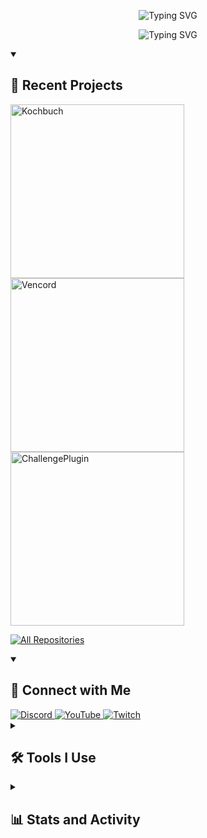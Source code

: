 <p align="center">
    <img src="https://readme-typing-svg.demolab.com?font=Fira+Code&size=16&duration=1&pause=1000&color=00C853&center=true&height=16&vCenter=true&width=435&lines=Leon+Marcel+Rabe+%7C+Leon_lp9" alt="Typing SVG">
</p>

<p align="center">
    <img src="https://readme-typing-svg.demolab.com?font=Fira+Code&pause=1000&height=20&vCenter=true&color=00C853&width=435&lines=Hello!+I+am+Leon,+a+tech+enthusiast!;Software+developer+%26+problem+solver;Welcome+to+my+GitHub+profile!;Feel+free+to+look+around!" alt="Typing SVG">
</p>

<details open> 
    <summary><h2>🌟 Recent Projects</h2></summary>
    <a href="https://github.com/Leonlp9/Kochbuch">
       <img width="278" src="https://denvercoder1-github-readme-stats.vercel.app/api/pin/?username=Leonlp9&repo=Kochbuch&theme=react&bg_color=1F222E&title_color=00C853&hide_border=true&icon_color=8BC34A&show_icons=false" alt="Kochbuch">
    </a>
    <a href="https://github.com/Leonlp9/Vencord">
       <img width="278" src="https://denvercoder1-github-readme-stats.vercel.app/api/pin/?username=Leonlp9&repo=Vencord&theme=react&bg_color=1F222E&title_color=00C853&hide_border=true&icon_color=8BC34A&show_icons=false" alt="Vencord">
    </a>
    <a href="https://github.com/Leonlp9/ChallengePlugin">
       <img width="278" src="https://denvercoder1-github-readme-stats.vercel.app/api/pin/?username=Leonlp9&repo=ChallengePlugin&theme=react&bg_color=1F222E&title_color=00C853&hide_border=true&icon_color=8BC34A&show_icons=false" alt="ChallengePlugin">
    </a>

<a href="https://github.com/Leonlp9?tab=repositories&sort=stargazers"><img alt="All Repositories" title="All Repositories" src="https://custom-icon-badges.demolab.com/badge/-Click%20Here%20For%20All%20My%20Repos-1F222E?style=for-the-badge&logoColor=white&logo=repo"/></a>
</details>

<details open> 
    <summary><h2>🤝 Connect with Me</h2></summary>
    <a href="https://discordapp.com/users/480290233032769536">
        <img alt="Discord" src="https://img.shields.io/badge/Discord-5865F2.svg?logo=discord&logoColor=white&style=for-the-badge"/>
    </a>
    <a href="https://www.youtube.com/@Leon_lp9">
        <img alt="YouTube" src="https://img.shields.io/badge/YouTube-FF0000.svg?logo=youtube&logoColor=white&style=for-the-badge"/>
    </a>
    <a href="https://www.twitch.tv/leon_lp9">
        <img alt="Twitch" src="https://img.shields.io/badge/Twitch-9146FF.svg?logo=twitch&logoColor=white&style=for-the-badge"/>
    </a>
</details>

<details>
    <summary><h2>🛠️ Tools I Use</h2></summary>
        <h3>👨‍💻 Programming and Markup Languages</h3>
        <p>
            <a href="#"><img alt="C#" src="https://img.shields.io/badge/-C%23-239120?logo=c-sharp&logoColor=white"></a>
            <a href="#"><img alt="Java" src="https://img.shields.io/badge/-Java-007396?logo=java&logoColor=white"></a>
            <a href="#"><img alt="JavaScript" src="https://img.shields.io/badge/-JavaScript-F7DF1E?logo=javascript&logoColor=black"></a>
            <a href="#"><img alt="Python" src="https://img.shields.io/badge/-Python-3776AB?logo=python&logoColor=white"></a>
            <a href="#"><img alt="TypeScript" src="https://img.shields.io/badge/-TypeScript-3178C6?logo=typescript&logoColor=white"></a>
            <a href="#"><img alt="HTML5" src="https://img.shields.io/badge/-HTML5-E34F26?logo=html5&logoColor=white"></a>
            <a href="#"><img alt="CSS3" src="https://img.shields.io/badge/-CSS3-1572B6?logo=css3&logoColor=white"></a>
            <a href="#"><img alt="PHP" src="https://img.shields.io/badge/-PHP-777BB4?logo=php&logoColor=white"></a>
            <a href="#"><img alt="SQL" src="https://img.shields.io/badge/-SQL-4479A1?logo=postgresql&logoColor=white"></a>
            <a href="#"><img alt="Markdown" src="https://img.shields.io/badge/-Markdown-000000?logo=markdown&logoColor=white"></a>
            <a href="#"><img alt="JSON" src="https://img.shields.io/badge/-JSON-5E5C5C?logo=json&logoColor=white"></a>
            <a href="#"><img alt="XML" src="https://img.shields.io/badge/-XML-8A2BE2?logo=xml&logoColor=white"></a>
        </p>
        <h3>🧰 Frameworks and Libraries</h3>
        <p>
            <a href="#"><img alt="Arduino" src="https://img.shields.io/badge/-Arduino-00979D?logo=Arduino&logoColor=white"></a>
            <a href="#"><img alt="Bootstrap" src="https://img.shields.io/badge/-Bootstrap-7952B3?logo=bootstrap&logoColor=white"></a>
            <a href="#"><img alt="Node.js" src="https://img.shields.io/badge/-Node.js-339933?logo=node.js&logoColor=white"></a>
            <a href="#"><img alt="Node-RED" src="https://img.shields.io/badge/-Node--RED-8F0000?logo=nodered&logoColor=white"></a>
        </p>
        <h3>🗄️ Databases and Cloud Hosting</h3>
        <p>
            <a href="#"><img alt="GitHub Pages" src="https://img.shields.io/badge/GitHub%20Pages-327FC7.svg?logo=github&logoColor=white"></a>
            <a href="#"><img alt="MySQL" src="https://img.shields.io/badge/MySQL-00f.svg?logo=mysql&logoColor=white"></a>
            <a href="#"><img alt="Linux" src="https://img.shields.io/badge/Linux-FCC624?logo=linux&logoColor=black"></a>
        </p>
        <h3>💻 Software and Tools</h3>
        <p>
            <a href="#"><img alt="IntelliJ IDEA" src="https://img.shields.io/badge/IntelliJ%20IDEA-DD7A2A.svg?logo=intellij-idea&logoColor=white"></a>
            <a href="#"><img alt="PhpStorm" src="https://img.shields.io/badge/PhpStorm-C43DFF.svg?logo=phpstorm&logoColor=white"></a>
            <a href="#"><img alt="PyCharm" src="https://img.shields.io/badge/PyCharm-2DFF88.svg?logo=pycharm&logoColor=white"></a>
            <a href="#"><img alt="Rider" src="https://img.shields.io/badge/Rider-C66E5C.svg?logo=rider&logoColor=white"></a>
            <a href="#"><img alt="Visual Studio Code" src="https://img.shields.io/badge/Visual%20Studio%20Code-007ACC.svg?logo=visual-studio-code&logoColor=white"></a>
            <a href="#"><img alt="Discord" src="https://img.shields.io/badge/-Discord-5865F2.svg?logo=discord&logoColor=white"></a>
            <a href="#"><img alt="Git" src="https://img.shields.io/badge/Git-F05033.svg?logo=git&logoColor=white"></a>
            <a href="#"><img alt="GitHub" src="https://img.shields.io/badge/GitHub-181717.svg?logo=github&logoColor=white"></a>
        </p>
</details>

<details> 
  <summary><h2>📊 Stats and Activity</h2></summary>

<h3>🔥 Streak Stats</h3>
<p>
    <a href="https://github.com/DenverCoder1/github-readme-streak-stats">
        <img title="🔥 Get streak stats for your profile at git.io/streak-stats" alt="Leon_lp9's streak" src="https://github-readme-streak-stats-eight.vercel.app/?user=Leonlp9&theme=monokai-metallian&hide_border=true&short_numbers=true&ring=00C853&fire=FFD700&currStreakNum=FFD700&sideNums=FFFFFF&currStreakLabel=00C853&sideLabels=00C853" />
    </a>
</p>

<h3>💻 GitHub Profile Stats</h3>

<a href="https://github.com/anuraghazra/github-readme-stats"><img alt="Leon_lp9's Github Stats" src="https://denvercoder1-github-readme-stats.vercel.app/api/?username=Leonlp9&show_icons=true&include_all_commits=true&count_private=true&theme=react&hide_border=true&bg_color=1F222E&title_color=00C853&icon_color=8BC34A" height="192px"/></a>
<a href="https://github.com/anuraghazra/github-readme-stats"><img alt="Leon_lp9's Top Languages" src="https://denvercoder1-github-readme-stats.vercel.app/api/top-langs/?username=Leonlp9&langs_count=8&layout=compact&theme=react&hide_border=true&bg_color=1F222E&title_color=00C853&icon_color=8BC34A&hide=Jupyter%20Notebook,Roff" height="192px"/></a>
<br/>

<b>Note:</b> Top languages is only a metric of the languages my public code consists of and doesn't reflect experience or skill level.

<a href="https://github.com/ashutosh00710/github-readme-activity-graph"><img alt="Leon_lp9's Activity Graph" src="https://github-readme-activity-graph.vercel.app/graph/?username=Leonlp9&bg_color=1F222E&color=8BC34A&line=00C853&point=FFFFFF&hide_border=true" /></a>
</details>
